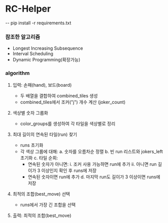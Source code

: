 # RC-Helper
--
pip install -r requirements.txt

### 참조한 알고리즘
   - Longest Increasing Subsequence
   - Interval Scheduling
   - Dynamic Programming(확장가능)


### algorithm
1. 입력: 손패(hand), 보드(board)
   - 두 배열을 결합하여 combined_tiles 생성
   - combined_tiles에서 조커("j") 개수 계산 (joker_count)

2. 색상별 숫자 그룹화
   - color_groups를 생성하여 각 타일을 색상별로 정리

3. 최대 길이의 연속된 타일(run) 찾기
   - runs 초기화
   - 각 색상 그룹에 대해:
     a. 숫자를 오름차순 정렬
     b. 빈 run 리스트와 jokers_left 초기화
     c. 타일 순회:
        - 연속된 숫자가 아니면:
          i. 조커 사용 가능하면 run에 추가
          ii. 아니면 run 길이가 3 이상인지 확인 후 runs에 저장
        - 연속된 숫자이면 run에 추가
     d. 마지막 run도 길이가 3 이상이면 runs에 저장

4. 최적의 조합(best_move) 선택
   - runs에서 가장 긴 조합을 선택

5. 출력: 최적의 조합(best_move)
